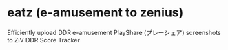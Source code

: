 # eatz (e-amusement to zenius)
Efficiently upload DDR e-amusement PlayShare (プレーシェア) screenshots to ZiV DDR Score Tracker
